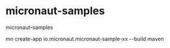 # micronaut-samples
micronaut-samples

mn create-app io.micronaut.micronaut-sample-xx --build maven 
